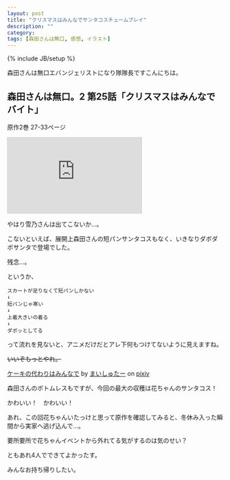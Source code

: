 ```yaml
---
layout: post
title: "クリスマスはみんなでサンタコスチュームプレイ"
description: ""
category: 
tags: [森田さんは無口, 感想, イラスト]
---
```

{% include JB/setup %}

森田さんは無口エバンジェリストになり隊隊長ですこんにちは。

## 森田さんは無口。2 第25話「クリスマスはみんなでバイト」

原作2巻 27-33ページ

<iframe src="http://ext.nicovideo.jp/thumb/1323862409" style="border: 1px solid rgb(204, 204, 204);" frameborder="0" height="176" scrolling="no" width="312"><a href="http://www.nicovideo.jp/watch/1323862409">【ニコニコ動画】森田さんは無口。2　第25話「クリスマスはみんなでバイト」</a></iframe>

やはり雪乃さんは出てこないか…。

こないといえば、展開上森田さんの短パンサンタコスもなく、いきなりダボダボサンタで登場でした。

残念…。

というか、

    スカートが足りなくて短パンしかない
    ↓
    短パンじゃ寒い
    ↓
    上着大きいの着る
    ↓
    ダボッとしてる

って流れを見ないと、アニメだけだとアレ下何もつけてないように見えますね。

<del>いいぞもっとやれ。</del>

<script src="http://source.pixiv.net/source/embed.js" data-id="23875502_1dfe2747a98ae4c6c52b0da4c78298f1" data-size="medium" data-border="on" charset="utf-8"></script><noscript><p><a href="http://www.pixiv.net/member_illust.php?mode=medium&illust_id=23875502" target="_blank">ケーキの代わりはみんなで</a> by <a href="http://www.pixiv.net/member.php?id=1432163" target="_blank">まいしゅたー</a> on <a href="http://www.pixiv.net/" target="_blank">pixiv</a></p></noscript>

森田さんのボトムレスもですが、今回の最大の収穫は花ちゃんのサンタコス！

かわいい！　かわいい！

あれ、この回花ちゃんいたっけと思って原作を確認してみると、冬休み入った瞬間から実家へ逃げ込んで…。

要所要所で花ちゃんイベントから外れてる気がするのは気のせい？

ともあれ4人でできてよかったす。

みんなお持ち帰りしたい。
